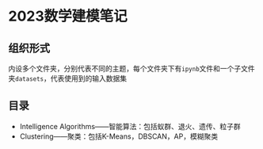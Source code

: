 # 2023数学建模笔记

## 组织形式

内设多个文件夹，分别代表不同的主题，每个文件夹下有`ipynb`文件和一个子文件夹`datasets`，代表使用到的输入数据集

## 目录

- Intelligence Algorithms——智能算法：包括蚁群、退火、遗传、粒子群
- Clustering——聚类：包括K-Means，DBSCAN，AP，模糊聚类
